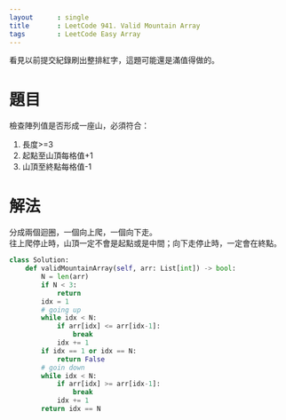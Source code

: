 ```yaml
---
layout      : single
title       : LeetCode 941. Valid Mountain Array
tags 		: LeetCode Easy Array
---
```

看見以前提交紀錄刷出整排紅字，這題可能還是滿值得做的。

# 題目
檢查陣列值是否形成一座山，必須符合：
1.  長度>=3
2.  起點至山頂每格值+1
3.  山頂至終點每格值-1

# 解法
分成兩個迴圈，一個向上爬，一個向下走。  
往上爬停止時，山頂一定不會是起點或是中間；向下走停止時，一定會在終點。

```python
class Solution:
    def validMountainArray(self, arr: List[int]) -> bool:
        N = len(arr)
        if N < 3:
            return
        idx = 1
        # going up
        while idx < N:
            if arr[idx] <= arr[idx-1]:
                break
            idx += 1
        if idx == 1 or idx == N:
            return False
        # goin down
        while idx < N:
            if arr[idx] >= arr[idx-1]:
                break
            idx += 1
        return idx == N
```

